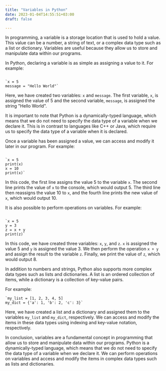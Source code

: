 ```yaml
---
title: "Variables in Python"
date: 2023-01-04T14:55:51+03:00
draft: false

---
```


In programming, a variable is a storage location that is used to hold a value. This value can be a number, a string of text, or a complex data type such as a list or dictionary. Variables are useful because they allow us to store and manipulate data within our programs.

In Python, declaring a variable is as simple as assigning a value to it. For example:

```

`x = 5
message = "Hello World"`

```

Here, we have created two variables: `x` and `message`. The first variable, `x`, is assigned the value of 5 and the second variable, `message`, is assigned the string "Hello World".

It is important to note that Python is a dynamically-typed language, which means that we do not need to specify the data type of a variable when we declare it. This is in contrast to languages like C++ or Java, which require us to specify the data type of a variable when it is declared.

Once a variable has been assigned a value, we can access and modify it later in our program. For example:

```

`x = 5
print(x)
x = 10
print(x)`
```

In this code, the first line assigns the value 5 to the variable `x`. The second line prints the value of `x` to the console, which would output 5. The third line then reassigns the value 10 to `x`, and the fourth line prints the new value of `x`, which would output 10.

It is also possible to perform operations on variables. For example:

```

`x = 5
y = 3
z = x + y
print(z)`

```

In this code, we have created three variables: `x`, `y`, and `z`. `x` is assigned the value 5 and `y` is assigned the value 3. We then perform the operation `x + y` and assign the result to the variable `z`. Finally, we print the value of `z`, which would output 8.

In addition to numbers and strings, Python also supports more complex data types such as lists and dictionaries. A list is an ordered collection of items, while a dictionary is a collection of key-value pairs.

For example:

```
`my_list = [1, 2, 3, 4, 5]
my_dict = {'a': 1, 'b': 2, 'c': 3}`
```

Here, we have created a list and a dictionary and assigned them to the variables `my_list` and `my_dict`, respectively. We can access and modify the items in these data types using indexing and key-value notation, respectively.

In conclusion, variables are a fundamental concept in programming that allow us to store and manipulate data within our programs. Python is a dynamically-typed language, which means that we do not need to specify the data type of a variable when we declare it. We can perform operations on variables and access and modify the items in complex data types such as lists and dictionaries.